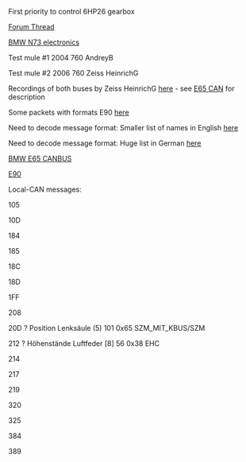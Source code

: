 First priority to control 6HP26 gearbox

[Forum Thread](https://rusefi.com/forum/viewtopic.php?f=2&t=2241)

[BMW N73 electronics](BMW-N73)

Test mule #1 2004 760 AndreyB

Test mule #2 2006 760 Zeiss HeinrichG

Recordings of both buses by Zeiss HeinrichG [here](https://github.com/HeinrichG-V12/E65_ReverseEngineering) - see [E65 CAN](https://wiki.rusefi.com/E65-CAN-bus/) for description

Some packets with formats E90 [here](https://www.loopybunny.co.uk/CarPC/k_can.html)

Need to decode message format: Smaller list of names in English [here](https://www.m5board.com/threads/lets-talk-dct-conversion.461873/page-21#post-7596717)

Need to decode message format: Huge list in German [here](https://www.bimmerforums.com/forum/showthread.php?2298830-E90-Can-bus-project-%28E60-E65-E87-%29&p=29628499#post29628499)

[BMW E65 CANBUS](https://github.com/damienmaguire/BMW-E65-CANBUS)

[E90](https://www.bimmerforums.com/forum/showthread.php?2298830-E90-Can-bus-project-(E60-E65-E87-))

Local-CAN messages:

 105

 10D

 184

 185

 18C

 18D

 1FF

 208

 20D ? Position Lenksäule (5) 101 0x65 SZM_MIT_KBUS/SZM

 212 ? Höhenstände Luftfeder [8] 56 0x38 EHC

 214

 217

 219

 320

 325

 384

 389

